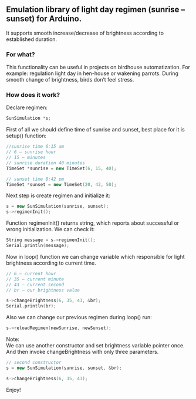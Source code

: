 ## Emulation library of light day regimen (sunrise – sunset) for Arduino.
It supports smooth increase/decrease of brightness according to established duration.
### For what?
This functionality can be useful in projects on birdhouse automatization.
For example: regulation light day in hen-house or wakening parrots.
During smooth change of brightness, birds don’t feel stress.
### How does it work?
Declare regimen:
```c++
SunSimulation *s;
```
First of all we should define time of sunrise and sunset, best place for it is setup() function:
```c++
//sunrise time 6:15 am
// 6 — sunrise hour
// 15 – minutes
// sunrise duration 40 minutes
TimeSet *sunrise = new TimeSet(6, 15, 40);

// sunset time 8:42 pm
TimeSet *sunset = new TimeSet(20, 42, 50);
```
Next step is create regimen and initialize it:
```c++
s = new SunSimulation(sunrise, sunset);
s->regimenInit();
```
Function regimenInit() returns string, which reports about successful or wrong initialization. We can check it:
```c++
String message = s->regimenInit();
Serial.println(message);
```
Now in loop() function we can change variable which responsible for light brightness according to current time.
```c++
// 6 – current hour
// 35 – current minute
// 43 – current second
// br – our brightness value

s->changeBrightness(6, 35, 43, &br);
Serial.println(br);
```
Also we can change our previous regimen during loop() run:
```c++
s->reloadRegimen(newSunrise, newSunset);
```
Note: <br>
We can use another constructor and set brightness variable pointer once.
And then invoke changeBrightness with only three parameters.

```c++
// second constructor
s = new SunSimulation(sunrise, sunset, &br);

s->changeBrightness(6, 35, 43);
```

Enjoy!
